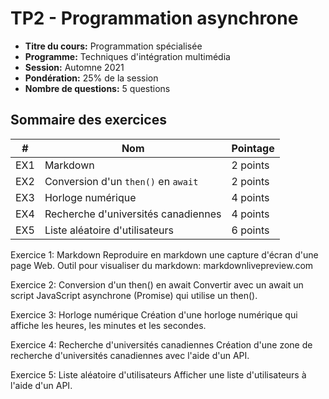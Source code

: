 # TP2 - Programmation asynchrone

-   **Titre du cours:** Programmation spécialisée
-   **Programme:** Techniques d'intégration multimédia
-   **Session:** Automne 2021
-   **Pondération:** 25% de la session
-   **Nombre de questions:** 5 questions

## Sommaire des exercices

| #   | Nom                                 | Pointage |
| --- | ----------------------------------- | -------- |
| EX1 | Markdown                            | 2 points |
| EX2 | Conversion d'un `then()` en `await` | 2 points |
| EX3 | Horloge numérique                   | 4 points |
| EX4 | Recherche d'universités canadiennes | 4 points |
| EX5 | Liste aléatoire d'utilisateurs      | 6 points |

Exercice 1: Markdown
Reproduire en markdown une capture d'écran d'une page Web.
Outil pour visualiser du markdown: markdownlivepreview.com

Exercice 2: Conversion d'un then() en await
Convertir avec un await un script JavaScript asynchrone (Promise) qui utilise un then().

Exercice 3: Horloge numérique
Création d'une horloge numérique qui affiche les heures, les minutes et les secondes.

Exercice 4: Recherche d'universités canadiennes
Création d'une zone de recherche d'universités canadiennes avec l'aide d'un API.

Exercice 5: Liste aléatoire d'utilisateurs
Afficher une liste d'utilisateurs à l'aide d'un API.
